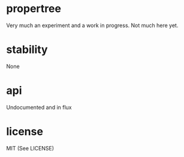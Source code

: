 # propertree

Very much an experiment and a work in progress. Not much here yet.

# stability

None

# api

Undocumented and in flux

# license

MIT (See LICENSE)
